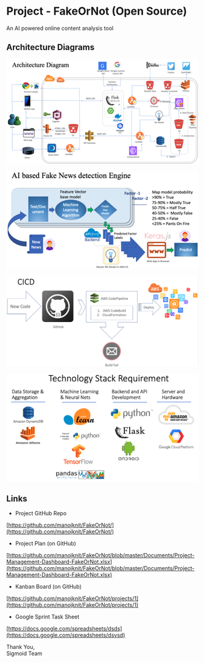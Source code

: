 # Project - FakeOrNot (Open Source)
An AI powered online content analysis tool

## Architecture Diagrams

![Architecture Diagram](https://github.com/manojknit/FakeOrNot/raw/master/images/ArchitectureDiagrams_FakeOrNot2.png)

![Content Analysis Engine](https://github.com/manojknit/FakeOrNot/raw/master/images/ArchitectureDiagrams_FakeOrNotEngine.png)

![CICD](https://github.com/manojknit/FakeOrNot/raw/master/images/CICD.png)

![Technology Stack](https://github.com/manojknit/FakeOrNot/raw/master/images/Technology%20Stack.png)


## Links
- Project GitHub Repo

[https://github.com/manojknit/FakeOrNot/](https://github.com/manojknit/FakeOrNot/)


- Project Plan (on GitHub)

[https://github.com/manojknit/FakeOrNot/blob/master/Documents/Project-Management-Dashboard-FakeOrNot.xlsx](https://github.com/manojknit/FakeOrNot/blob/master/Documents/Project-Management-Dashboard-FakeOrNot.xlsx)

- Kanban Board (on GitHub)

[https://github.com/manojknit/FakeOrNot/projects/1](https://github.com/manojknit/FakeOrNot/projects/1)

- Google Sprint Task Sheet

[https://docs.google.com/spreadsheets/dsds](https://docs.google.com/spreadsheets/dsvsd)


Thank You,</br>
Sigmoid Team

